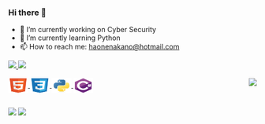 ### Hi there 👋

- 🔭 I’m currently working on Cyber Security
- 🌱 I’m currently learning Python
- 📫 How to reach me: haonenakano@hotmail.com

<div>
  <a href="https://github.com/HaoneNakano">
  <img height="150em" src="https://github-readme-stats.vercel.app/api?username=HaoneNakano&show_icons=true&theme=tokyonight&include_all_commits=true&count_private=true"/>
  <img height="150em" src="https://github-readme-stats.vercel.app/api/top-langs/?username=HaoneNakano&layout=compact&langs_count=7&theme=tokyonight"/>
</div>
<div style="display: inline_block"><br>
  <img align="center" height="30" width="40" src="https://raw.githubusercontent.com/devicons/devicon/master/icons/html5/html5-original.svg">
  <img align="center" height="30" width="40" src="https://raw.githubusercontent.com/devicons/devicon/master/icons/css3/css3-original.svg">
  <img align="center" height="30" width="40" src="https://raw.githubusercontent.com/devicons/devicon/master/icons/python/python-original.svg">
  <img align="center" height="30" width="40" src="https://raw.githubusercontent.com/devicons/devicon/master/icons/csharp/csharp-original.svg">
  <img align="right" src="https://cdn.discordapp.com/attachments/877553093896728576/877553168303681536/perfil2.gif">
</div>
  
 ##
  
<div> 
  <a href = "mailto:haonenakano@hotmail.com"><img src="https://img.shields.io/badge/-Gmail-%23333?style=for-the-badge&logo=gmail&logoColor=white" target="_blank"></a>
  <a href="https://www.linkedin.com/in/haone-nakano/" target="_blank"><img src="https://img.shields.io/badge/-LinkedIn-%230077B5?style=for-the-badge&logo=linkedin&logoColor=white" target="_blank"></a> 
  

 
</div>
